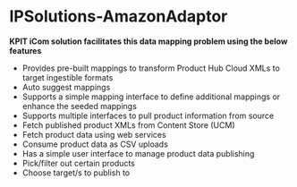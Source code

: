 # IPSolutions-AmazonAdaptor

**KPIT iCom solution facilitates this data mapping problem using the below features**
- Provides pre-built mappings to transform Product Hub Cloud XMLs to target ingestible formats
-  Auto suggest mappings
- Supports a simple mapping interface to define additional mappings or enhance the seeded mappings
- Supports multiple interfaces to pull product information from source
- Fetch published product XMLs from Content Store (UCM) 
- Fetch product data using web services 
- Consume product data as CSV uploads 
- Has a simple user interface to manage product data publishing 
- Pick/filter out certain products 
- Choose target/s to publish to
